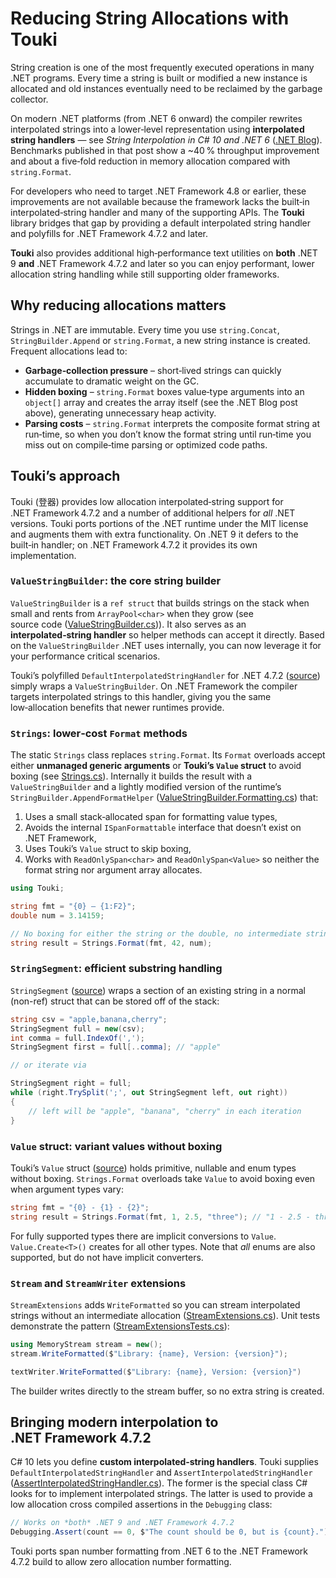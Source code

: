 # Reducing String Allocations with Touki

String creation is one of the most frequently executed operations in many .NET programs. Every time a string is built or modified a new instance is allocated and old instances eventually need to be reclaimed by the garbage collector.

On modern .NET platforms (from .NET 6 onward) the compiler rewrites interpolated strings into a lower‑level representation using **interpolated string handlers** — see *String Interpolation in C# 10 and .NET 6* ([.NET Blog](https://devblogs.microsoft.com/dotnet/string-interpolation-in-c-10-and-net-6/)). Benchmarks published in that post show a ~40 % throughput improvement and about a five‑fold reduction in memory allocation compared with `string.Format`.

For developers who need to target .NET Framework 4.8 or earlier, these improvements are not available because the framework lacks the built‑in interpolated‑string handler and many of the supporting APIs. The **Touki** library bridges that gap by providing a default interpolated string handler and polyfills for .NET Framework 4.7.2 and later.

**Touki** also provides additional high‑performance text utilities on **both** .NET 9 **and** .NET Framework 4.7.2 and later so you can enjoy performant, lower allocation string handling while still supporting older frameworks.

## Why reducing allocations matters

Strings in .NET are immutable. Every time you use `string.Concat`, `StringBuilder.Append` or `string.Format`, a new string instance is created. Frequent allocations lead to:

* **Garbage‑collection pressure** – short‑lived strings can quickly accumulate to dramatic weight on the GC.
* **Hidden boxing** – `string.Format` boxes value‑type arguments into an `object[]` array and creates the array itself (see the .NET Blog post above), generating unnecessary heap activity.
* **Parsing costs** – `string.Format` interprets the composite format string at run‑time, so when you don’t know the format string until run‑time you miss out on compile‑time parsing or optimized code paths.

## Touki’s approach

Touki (登器) provides low allocation interpolated‑string support for .NET Framework 4.7.2 and a number of additional helpers for *all* .NET versions. Touki ports portions of the .NET runtime under the MIT license and augments them with extra functionality. On .NET 9 it defers to the built‑in handler; on .NET Framework 4.7.2 it provides its own implementation.

### `ValueStringBuilder`: the core string builder

`ValueStringBuilder` is a `ref struct` that builds strings on the stack when small and rents from `ArrayPool<char>` when they grow (see source code ([ValueStringBuilder.cs](https://github.com/JeremyKuhne/touki/blob/main/touki/Touki/Text/ValueStringBuilder.cs))). It also serves as an **interpolated‑string handler** so helper methods can accept it directly. Based on the `ValueStringBuilder` .NET uses internally, you can now leverage it for your performance critical scenarios.

Touki’s polyfilled `DefaultInterpolatedStringHandler` for .NET 4.7.2 ([source](https://github.com/JeremyKuhne/touki/blob/main/touki/Framework/System/Runtime/CompilerServices/DefaultInterpolatedStringHandler.cs)) simply wraps a `ValueStringBuilder`. On .NET Framework the compiler targets interpolated strings to this handler, giving you the same low‑allocation benefits that newer runtimes provide.

### `Strings`: lower‑cost `Format` methods

The static `Strings` class replaces `string.Format`. Its `Format` overloads accept either **unmanaged generic arguments** or **Touki’s `Value` struct** to avoid boxing (see [Strings.cs](https://github.com/JeremyKuhne/touki/blob/main/touki/Touki/Text/Strings.cs)). Internally it builds the result with a `ValueStringBuilder` and a lightly modified version of the runtime’s `StringBuilder.AppendFormatHelper` ([ValueStringBuilder.Formatting.cs](https://github.com/JeremyKuhne/touki/blob/main/touki/Touki/Text/ValueStringBuilder.Formatting.cs)) that:

1. Uses a small stack‑allocated span for formatting value types,
2. Avoids the internal `ISpanFormattable` interface that doesn’t exist on .NET Framework,
3. Uses Touki’s `Value` struct to skip boxing,
4. Works with `ReadOnlySpan<char>` and `ReadOnlySpan<Value>` so neither the format string nor argument array allocates.

```csharp
using Touki;

string fmt = "{0} – {1:F2}";
double num = 3.14159;

// No boxing for either the string or the double, no intermediate strings
string result = Strings.Format(fmt, 42, num);
```

### `StringSegment`: efficient substring handling

`StringSegment` ([source](https://github.com/JeremyKuhne/touki/blob/main/touki/Touki/Text/StringSegment.cs)) wraps a section of an existing string in a normal (non-ref) struct that can be stored off of the stack:

```csharp
string csv = "apple,banana,cherry";
StringSegment full = new(csv);
int comma = full.IndexOf(',');
StringSegment first = full[..comma]; // "apple"

// or iterate via

StringSegment right = full;
while (right.TrySplit(';', out StringSegment left, out right))
{
    // left will be "apple", "banana", "cherry" in each iteration
}
```

### `Value` struct: variant values without boxing

Touki’s `Value` struct ([source](https://github.com/JeremyKuhne/touki/blob/main/touki/Touki/Value.cs)) holds primitive, nullable and enum types without boxing. `Strings.Format` overloads take `Value` to avoid boxing even when argument types vary:

```csharp
string fmt = "{0} - {1} - {2}";
string result = Strings.Format(fmt, 1, 2.5, "three"); // "1 - 2.5 - three"
```
For fully supported types there are implicit conversions to `Value`. `Value.Create<T>()` creates for all other types. Note that *all* enums are also supported, but do not have implicit converters.

### `Stream` and `StreamWriter` extensions

`StreamExtensions` adds `WriteFormatted` so you can stream interpolated strings without an intermediate allocation ([StreamExtensions.cs](https://github.com/JeremyKuhne/touki/blob/main/touki/Touki/Io/StreamExtensions.cs)). Unit tests demonstrate the pattern ([StreamExtensionsTests.cs](https://github.com/JeremyKuhne/touki/blob/main/touki.tests/Touki/StreamExtensionsTests.cs)):

```csharp
using MemoryStream stream = new();
stream.WriteFormatted($"Library: {name}, Version: {version}");

textWriter.WriteFormatted($"Library: {name}, Version: {version}")
```

The builder writes directly to the stream buffer, so no extra string is created.

## Bringing modern interpolation to .NET Framework 4.7.2

C# 10 lets you define **custom interpolated‑string handlers**. Touki supplies `DefaultInterpolatedStringHandler` and `AssertInterpolatedStringHandler` ([AssertInterpolatedStringHandler.cs](https://github.com/JeremyKuhne/touki/blob/main/touki/Framework/System/Diagnostics/AssertInterpolatedStringHandler.cs)). The former is the special class C# looks for to implement interpolated strings. The latter is used to provide a low allocation cross compiled assertions in the `Debugging` class:

```csharp
// Works on *both* .NET 9 and .NET Framework 4.7.2
Debugging.Assert(count == 0, $"The count should be 0, but is {count}.");
```

Touki ports span number formatting from .NET 6 to the .NET Framework 4.7.2 build to allow zero allocation number formatting.
